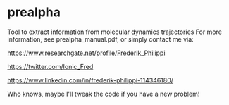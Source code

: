 # prealpha
Tool to extract information from molecular dynamics trajectories
For more information, see prealpha_manual.pdf, or simply contact me via:

https://www.researchgate.net/profile/Frederik_Philippi

https://twitter.com/Ionic_Fred

https://www.linkedin.com/in/frederik-philippi-114346180/

Who knows, maybe I'll tweak the code if you have a new problem!
